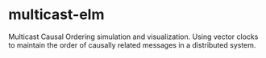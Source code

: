 # multicast-elm

Multicast Causal Ordering simulation and visualization. Using vector clocks to maintain the order of causally related messages in a distributed system.
